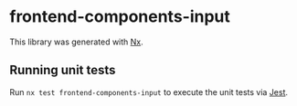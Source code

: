 # frontend-components-input

This library was generated with [Nx](https://nx.dev).

## Running unit tests

Run `nx test frontend-components-input` to execute the unit tests via [Jest](https://jestjs.io).
